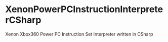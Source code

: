 # XenonPowerPCInstructionInterpreterCSharp
Xenon Xbox360 Power PC Instruction Set Interpreter written in CSharp
